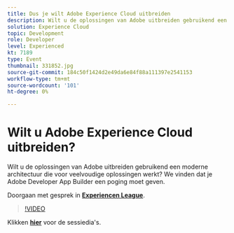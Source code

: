 ```yaml
---
title: Dus je wilt Adobe Experience Cloud uitbreiden
description: Wilt u de oplossingen van Adobe uitbreiden gebruikend een moderne architectuur die voor veelvoudige oplossingen werkt? We vinden dat je Adobe Developer App Builder een poging moet geven. Deze sessie is afgeleverd als onderdeel van de Adobe Developers Live Content-gebeurtenis.
solution: Experience Cloud
topic: Development
role: Developer
level: Experienced
kt: 7189
type: Event
thumbnail: 331852.jpg
source-git-commit: 184c50f1424d2e49da6e84f88a111397e2541153
workflow-type: tm+mt
source-wordcount: '101'
ht-degree: 0%

---
```



# Wilt u Adobe Experience Cloud uitbreiden?

Wilt u de oplossingen van Adobe uitbreiden gebruikend een moderne architectuur die voor veelvoudige oplossingen werkt? We vinden dat je Adobe Developer App Builder een poging moet geven.

Doorgaan met gesprek in **[Experiencen League](http://adobe.ly/36Yd3v6)**.

>[!VIDEO](https://video.tv.adobe.com/v/331852/?quality=12&learn=on&hidetitle=true)

Klikken **[hier](/help/adobe-developers-live/assets/extend-experience-cloud.pdf)** voor de sessiedia&#39;s.
